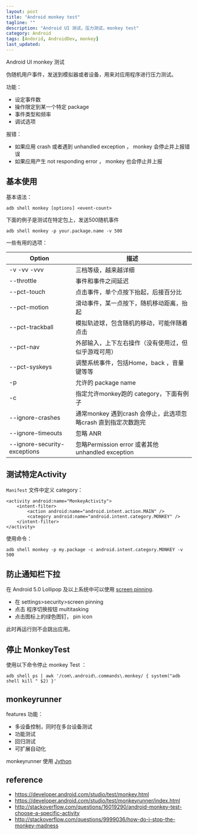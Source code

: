 ```yaml
---
layout: post
title: "Android monkey test"
tagline: ""
description: "Android UI 测试，压力测试，monkey test"
category: Android
tags: [Andorid, AndroidDev, monkey]
last_updated: 
---
```


Android UI monkey 测试

伪随机用户事件，发送到模拟器或者设备，用来对应用程序进行压力测试。

功能：

- 设定事件数
- 操作限定到某一个特定 package
- 事件类型和频率
- 调试选项

报错：

- 如果应用 crash 或者遇到 unhandled exception ， monkey 会停止并上报错误
- 如果应用产生 not responding error ， monkey 也会停止并上报

## 基本使用

基本语法：

	adb shell monkey [options] <event-count>


下面的例子是测试在特定包上，发送500随机事件

	adb shell monkey -p your.package.name -v 500


一些有用的选项：

| Option        |     描述              |
|---------------| -----------------------|
| -v   -vv   -vvv   |    三档等级，越来越详细 |
| --throttle <milliseconds>     |  事件和事件之间延迟   |
| --pct-touch <percent>   |  点击事件，单个点按下抬起，后接百分比 |
| --pct-motion <percent>  |  滑动事件，某一点按下，随机移动距离，抬起|
| --pct-trackball <percent>  |  模拟轨迹球，包含随机的移动，可能伴随着点击 |
| --pct-nav <percent>  | 外部输入，上下左右操作（没有使用过，但似乎游戏可用） |
| --pct-syskeys <percent>  |  调整系统事件，包括Home，back ，音量键等等 |
| -p <allowed-package-name>  |  允许的 package name  |
| -c <main-category>  |  指定允许monkey跑的 category，下面有例子 |
| --ignore-crashes    |  通常monkey 遇到crash 会停止，此选项忽略crash 直到指定次数跑完|
| --ignore-timeouts |   忽略 ANR |
| --ignore-security-exceptions      |  忽略Permission error 或者其他 unhandled exception |

## 测试特定Activity

`Manifest` 文件中定义 category：

```
<activity android:name="MonkeyActivity">
    <intent-filter>
        <action android:name="android.intent.action.MAIN" />
        <category android:name="android.intent.category.MONKEY" />
    </intent-filter>
</activity>
```

使用命令：

	adb shell monkey -p my.package -c android.intent.category.MONKEY -v 500

## 防止通知栏下拉

在 Android 5.0 Lollipop 及以上系统中可以使用 [screen pinning](http://fieldguide.gizmodo.com/16-things-you-can-do-in-android-lollipop-that-you-could-1659628014).

- 在 settings>security>screen pinning
- 点击 程序切换按钮  multitasking
- 点击图标上的绿色图钉， pin icon

此时再运行则不会跳出应用。

## 停止 MonkeyTest

使用以下命令停止 monkey Test ：

```
adb shell ps | awk '/com\.android\.commands\.monkey/ { system("adb shell kill " $2) }'
```

## monkeyrunner

features 功能：

- 多设备控制，同时在多台设备测试
- 功能测试
- 回归测试
- 可扩展自动化

monkeyrunner 使用 [Jython](http://www.jython.org/)

## reference

- <https://developer.android.com/studio/test/monkey.html>
- <https://developer.android.com/studio/test/monkeyrunner/index.html>
- <http://stackoverflow.com/questions/16019290/android-monkey-test-choose-a-specific-activity>
- <http://stackoverflow.com/questions/9999036/how-do-i-stop-the-monkey-madness> 